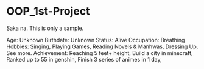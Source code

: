 # OOP_1st-Project
Saka na. This is only a sample.

Age: Unknown
Birthdate: Unknown
Status: Alive
Occupation: Breathing
Hobbies: Singing, Playing Games, Reading Novels & Manhwas, Dressing Up, See more.
Achievement: Reaching 5 feet+ height, Build a city in minecraft, Ranked up to 55 in genshin, Finish 3 series of animes in 1 day, 
